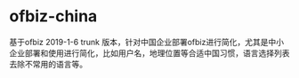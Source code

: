 # ofbiz-china
基于ofbiz 2019-1-6 trunk 版本，针对中国企业部署ofbiz进行简化，尤其是中小企业部署和使用进行简化，比如用户名，地理位置等合适中国习惯，语言选择列表去除不常用的语言等。
